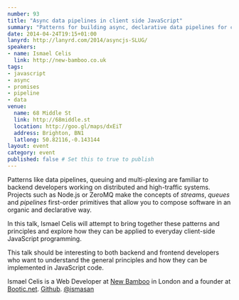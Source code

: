```yaml
---
number: 93
title: "Async data pipelines in client side JavaScript"
summary: "Patterns for building async, declarative data pipelines for client-side code"
date: 2014-04-24T19:15+01:00
lanyrd: http://lanyrd.com/2014/asyncjs-SLUG/
speakers:
- name: Ismael Celis
  link: http://new-bamboo.co.uk
tags:
- javascript
- async
- promises
- pipeline
- data
venue:
  name: 68 Middle St
  link: http://68middle.st
  location: http://goo.gl/maps/dxEiT
  address: Brighton, BN1
  latlong: 50.82116,-0.143144
layout: event
category: event
published: false # Set this to true to publish
---
```


Patterns like data pipelines, queuing and multi-plexing are familiar to backend developers working on distributed and high-traffic systems. Projects such as Node.js or ZeroMQ make the concepts of *streams*, *queues* and *pipelines* first-order primitives that allow you to compose software in an organic and declarative way.

In this talk, Ismael Celis will attempt to bring together these patterns and principles and explore how they can be applied to everyday client-side JavaScript programming.

This talk should be interesting to both backend and frontend developers who want to understand the general principles and how they can be implemented in JavaScript code.

Ismael Celis is a Web Developer at [New Bamboo](http://new-bamboo.co.uk) in London and a founder at [Bootic.net](http://www.bootic.net). [Github](https://github.com/ismasan). [@ismasan](https://twitter.com/ismasan)